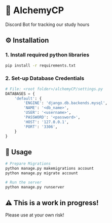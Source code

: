 # 🍷 AlchemyCP

Discord Bot for tracking our study hours

## ⚙ Installation

### 1. Install required python libraries

```bash
pip install -r requirements.txt
```

### 2. Set-up Database Credentials

```python
# File: <root folder>/alchemyCP/settings.py
DATABASES = {
    'default': {
        'ENGINE': 'django.db.backends.mysql',
        'NAME': '<db_name>',
        'USER': '<username>',
        'PASSWORD': '<password>',
        'HOST': '127.0.0.1',
        'PORT': '3306',
    }
}
```

## 🧀 Usage

```bash
# Prepare Migrations
python manage.py makemigrations account
python manage.py migrate account

# Run the server 
python manage.py runserver
```

## ⚠ This is a work in progress!

Please use at your own risk!